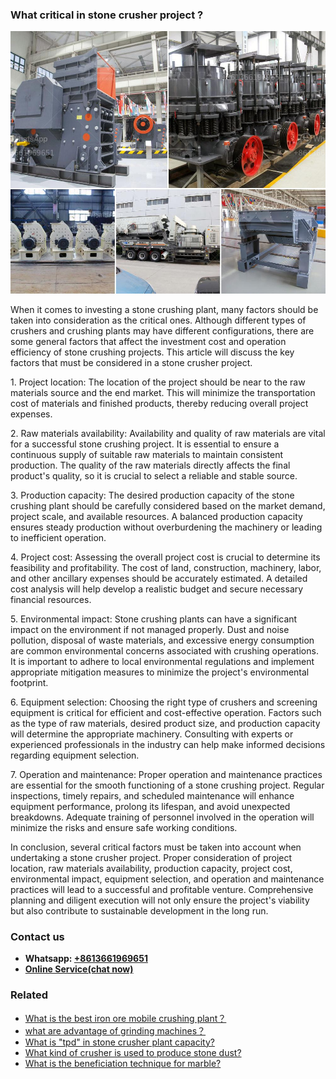 <h3>What critical in stone crusher project ?</h3><img src='1701743089.jpg' alt=''><p>When it comes to investing a stone crushing plant, many factors should be taken into consideration as the critical ones. Although different types of crushers and crushing plants may have different configurations, there are some general factors that affect the investment cost and operation efficiency of stone crushing projects. This article will discuss the key factors that must be considered in a stone crusher project.</p><p>1. Project location: The location of the project should be near to the raw materials source and the end market. This will minimize the transportation cost of materials and finished products, thereby reducing overall project expenses.</p><p>2. Raw materials availability: Availability and quality of raw materials are vital for a successful stone crushing project. It is essential to ensure a continuous supply of suitable raw materials to maintain consistent production. The quality of the raw materials directly affects the final product's quality, so it is crucial to select a reliable and stable source.</p><p>3. Production capacity: The desired production capacity of the stone crushing plant should be carefully considered based on the market demand, project scale, and available resources. A balanced production capacity ensures steady production without overburdening the machinery or leading to inefficient operation.</p><p>4. Project cost: Assessing the overall project cost is crucial to determine its feasibility and profitability. The cost of land, construction, machinery, labor, and other ancillary expenses should be accurately estimated. A detailed cost analysis will help develop a realistic budget and secure necessary financial resources.</p><p>5. Environmental impact: Stone crushing plants can have a significant impact on the environment if not managed properly. Dust and noise pollution, disposal of waste materials, and excessive energy consumption are common environmental concerns associated with crushing operations. It is important to adhere to local environmental regulations and implement appropriate mitigation measures to minimize the project's environmental footprint.</p><p>6. Equipment selection: Choosing the right type of crushers and screening equipment is critical for efficient and cost-effective operation. Factors such as the type of raw materials, desired product size, and production capacity will determine the appropriate machinery. Consulting with experts or experienced professionals in the industry can help make informed decisions regarding equipment selection.</p><p>7. Operation and maintenance: Proper operation and maintenance practices are essential for the smooth functioning of a stone crushing project. Regular inspections, timely repairs, and scheduled maintenance will enhance equipment performance, prolong its lifespan, and avoid unexpected breakdowns. Adequate training of personnel involved in the operation will minimize the risks and ensure safe working conditions.</p><p>In conclusion, several critical factors must be taken into account when undertaking a stone crusher project. Proper consideration of project location, raw materials availability, production capacity, project cost, environmental impact, equipment selection, and operation and maintenance practices will lead to a successful and profitable venture. Comprehensive planning and diligent execution will not only ensure the project's viability but also contribute to sustainable development in the long run.</p><h3>Contact us</h3><ul><li><strong>Whatsapp:&nbsp;<a href="https://wa.me/8613661969651">+8613661969651</a></strong></li><li><a href="https://swt.shibang-china.com/?git&amp;zhl&amp;What critical in stone crusher project "><strong>Online Service(chat now)</strong></a></li></ul><h3>Related</h3><ul><li><a href='What is the best iron ore mobile crushing plant？.md'>What is the best iron ore mobile crushing plant？</a></li><li><a href='what are advantage of grinding machines？.md'>what are advantage of grinding machines？</a></li><li><a href='What is tpd in stone crusher plant capacity.md'>What is "tpd" in stone crusher plant capacity?</a></li><li><a href='What kind of crusher is used to produce stone dust.md'>What kind of crusher is used to produce stone dust?</a></li><li><a href='What is the beneficiation technique for marble.md'>What is the beneficiation technique for marble?</a></li></ul>